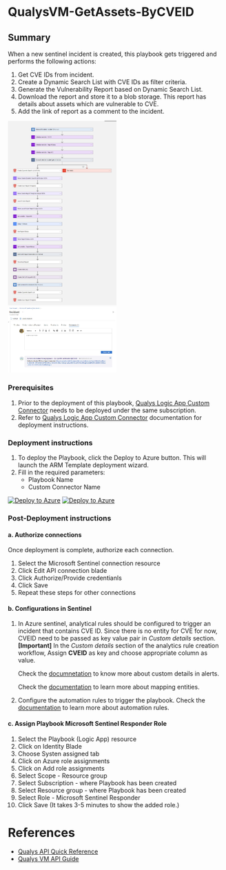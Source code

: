 # QualysVM-GetAssets-ByCVEID

## Summary

When a new sentinel incident is created, this playbook gets triggered and performs the following actions:

1. Get CVE IDs from incident.
2. Create a Dynamic Search List with CVE IDs as filter criteria.
3. Generate the Vulnerability Report based on Dynamic Search List.
4. Download the report and store it to a blob storage. This report has details about assets which are vulnerable to CVE.
5. Add the link of report as a comment to the incident.

<img src="./images/Playbook_QualysVM-GetAssets-ByCVEID.jpg" width="50%"/><br>
<img src="./images/Playbook_Incident_Comment.jpg" width="50%"/><br>

### Prerequisites

1. Prior to the deployment of this playbook, [Qualys Logic App Custom Connector](../QualysCustomConnector/) needs to be deployed under the same subscription.
2. Refer to [Qualys Logic App Custom Connector](../QualysCustomConnector/readme.md) documentation for deployment instructions. 

### Deployment instructions

1. To deploy the Playbook, click the Deploy to Azure button. This will launch the ARM Template deployment wizard.
2. Fill in the required parameters:
    * Playbook Name
    * Custom Connector Name

[![Deploy to Azure](https://aka.ms/deploytoazurebutton)](https://portal.azure.com/#create/Microsoft.Template/uri/https%3A%2F%2Fraw.githubusercontent.com%2FAzure%2FAzure-Sentinel%2Forigin%2Fusers%2Frahul%2Fqualys-playbooks%2FSolutions%2FQualysVM%2FPlaybooks%2FQualysVM-GetAssets-ByCVEID%2Fazuredeploy.json) [![Deploy to Azure](https://aka.ms/deploytoazuregovbutton)](https://portal.azure.us/#create/Microsoft.Template/uri/https%3A%2F%2Fraw.githubusercontent.com%2FAzure%2FAzure-Sentinel%2Forigin%2Fusers%2Frahul%2Fqualys-playbooks%2FSolutions%2FQualysVM%2FPlaybooks%2FQualysVM-GetAssets-ByCVEID%2Fazuredeploy.json)

### Post-Deployment instructions

#### a. Authorize connections

Once deployment is complete, authorize each connection.

1. Select the Microsoft Sentinel connection resource
2. Click Edit API connection blade
3. Click Authorize/Provide credentianls
4. Click Save
5. Repeat these steps for other connections

#### b. Configurations in Sentinel

1. In Azure sentinel, analytical rules should be configured to trigger an incident that contains CVE ID. Since there is no entity for CVE for now, CVEID need to be passed as key value pair in *Custom details* section. **[Important]** In the *Custom details* section of the analytics rule creation workflow, Assign **CVEID** as key and choose appropriate column as value.

    Check the [documnetation](https://docs.microsoft.com/azure/sentinel/surface-custom-details-in-alerts) to know more about custom details in alerts.

    Check the [documentation](https://docs.microsoft.com/azure/sentinel/map-data-fields-to-entities) to learn more about mapping entities.
2. Configure the automation rules to trigger the playbook. Check the [documentation](https://docs.microsoft.com/azure/sentinel/tutorial-respond-threats-playbook) to learn more about automation rules.

#### c. Assign Playbook Microsoft Sentinel Responder Role
1. Select the Playbook (Logic App) resource
2. Click on Identity Blade
3. Choose Systen assigned tab
4. Click on Azure role assignments
5. Click on Add role assignments
6. Select Scope - Resource group
7. Select Subscription - where Playbook has been created
8. Select Resource group - where Playbook has been created
9. Select Role - Microsoft Sentinel Responder
10. Click Save (It takes 3-5 minutes to show the added role.)


#  References
 - [Qualys API Quick Reference](https://www.qualys.com/docs/qualys-api-quick-reference.pdf)
 - [Qualys VM API Guide](https://www.qualys.com/docs/qualys-api-vmpc-user-guide.pdf)